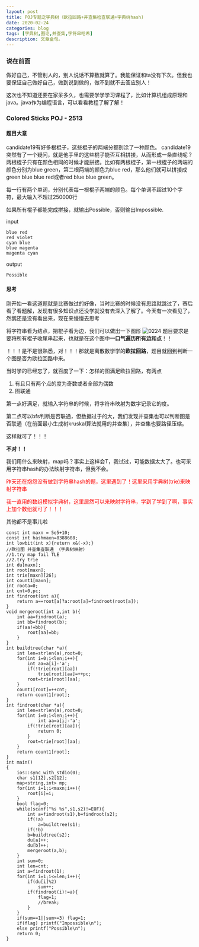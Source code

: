 ```yaml
---
layout: post
title: POJ专题之字典树（欧拉回路+并查集检查联通+字典树hash)
date: 2020-02-24
categories: blog
tags: [字典树,图论,并查集,字符串哈希]
description: 文章金句。
---
```


### 说在前面
做好自己，不管别人的，别人说话不算数就算了。我能保证和ta没有下次。但我也要保证自己做好自己，做到说到做的，做不到就不去答应别人！<br>

这次也不知道还要在家呆多久，也需要学学学习课程了，比如计算机组成原理和java。java作为编程语言，可以看看教程了解了解！

### Colored Sticks POJ - 2513

#### 题目大意
candidate19有好多根棍子，这些棍子的两端分都别涂了一种颜色。 
candidate19突然有了一个疑问，就是他手里的这些棍子能否互相拼接，从而形成一条直线呢？ 
两根棍子只有在颜色相同的时候才能拼接。比如有两根棍子，第一根棍子的两端的颜色分别为blue green，第二根两端的颜色为blue red，那么他们就可以拼接成green blue blue red或者red blue blue green。

每一行有两个单词，分别代表每一根棍子两端的颜色。每个单词不超过10个字符，最大输入不超过250000行

如果所有棍子都能完成拼接，就输出Possible，否则输出Impossible. 

input
```
blue red
red violet
cyan blue
blue magenta
magenta cyan
```
output
```
Possible
```
#### 思考
刚开始一看这道题就是比赛做过的好像，当时比赛的时候没有思路就跳过了，赛后看了看题解，发现有很多知识点还没学就没有去深入了解了。今天有一次看见了，然鹅还是没有看出来，现在来慢慢去思考<br>

将字符串看为结点，把棍子看为边，我们可以做出一下图形
![0224](/img/0224.ipg)
题目要求是要将所有棍子收尾串起来，也就是在这个图中**一口气遍历所有边和点**！！

！！！是不是很熟悉，对！！！那就是离散数学学的**欧拉回路**，题目就回到判断一个图是否为欧拉回路中来。

当时学的已经忘了，就百度了一下：怎样的图满足欧拉回路，有两点

1. 有且只有两个点的度为奇数或者全部为偶数
2. 图联通

第一点好满足，就输入字符串的时候，将字符串映射为数字记录它的度。<br>

第二点可以bfs判断是否联通，但数据过于的大，我们发现并查集也可以判断图是否联通（在前面最小生成树kruskal算法就用的并查集），并查集也要路径压缩。

这样就可了！！！

**不对！！**

我们用什么来映射，map吗？事实上这样会T，我试过，可能数据太大了。也可采用字符串hash的办法映射字符串，但我不会。

<p style="color: red">昨天还在抱怨没有做到字符串hash的题，这里遇到了！这里采用字典树(trie)来映射字符串</p>

<p style="color: red">我一直用的数组模拟字典树，这里居然可以来映射字符串，学到了学到了啊，事实上加个数组就可了！！！</p>

其他都不是事儿啦

```
const int maxn = 5e5+10;
const int hashmaxn=8388608;
int lowbit(int x){return x&(-x);}
//欧拉图 并查集查联通 （字典树映射）
//1.try map fail TLE
//2.try trie
int du[maxn];
int root[maxn];
int trie[maxn][26];
int count1[maxn];
int roota=0;
int cnt=0,pc;
int findroot(int a){
    return a==root[a]?a:root[a]=findroot(root[a]);
}
void mergeroot(int a,int b){
    int aa=findroot(a);
    int bb=findroot(b);
    if(aa!=bb){
        root[aa]=bb;
    }
}
int buildtree(char *a){
    int len=strlen(a),root=0;
    for(int i=0;i<len;i++){
        int aa=a[i]-'a';
        if(!trie[root][aa])
            trie[root][aa]=++pc;
        root=trie[root][aa];
    }
    count1[root]=++cnt;
    return count1[root];
}
int findroot(char *a){
    int len=strlen(a),root=0;
    for(int i=0;i<len;i++){
            int aa=a[i]-'a';
        if(!trie[root][aa]){
            return 0;
        }
        root=trie[root][aa];
    }
    return count1[root];
}
int main()
{
    ios::sync_with_stdio(0);
    char s1[12],s2[12];
    map<string,int> mp;
    for(int i=1;i<maxn;i++){
        root[i]=i;
    }
    bool flag=0;
    while(scanf("%s %s",s1,s2)!=EOF){
        int a=findroot(s1),b=findroot(s2);
        if(!a)
            a=buildtree(s1);
        if(!b)
        b=buildtree(s2);
        du[a]++;
        du[b]++;
        mergeroot(a,b);
    }
    int sum=0;
    int len=cnt;
    int a=findroot(1);
    for(int i=1;i<=len;i++){
        if(du[i]%2)
            sum++;
        if(findroot(i)!=a){
            flag=1;
            //break;
        }
    }
    if(sum==1||sum>=3) flag=1;
    if(flag) printf("Impossible\n");
    else printf("Possible\n");
    return 0;
}
```







